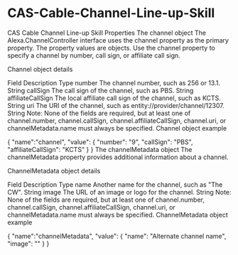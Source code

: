 # CAS-Cable-Channel-Line-up-Skill
CAS Cable Channel Line-up Skill
Properties
The channel object
The Alexa.ChannelController interface uses the channel property as the primary property. The property values are objects. Use the channel property to specify a channel by number, call sign, or affiliate call sign.

Channel object details

Field	Description	Type
number	The channel number, such as 256 or 13.1.	String
callSign	The call sign of the channel, such as PBS.	String
affiliateCallSign	The local affiliate call sign of the channel, such as KCTS.	String
uri	The URI of the channel, such as entity://provider/channel/12307.	String
 Note: None of the fields are required, but at least one of channel.number, channel.callSign, channel.affiliateCallSign, channel.uri, or channelMetadata.name must always be specified.
Channel object example

{
   "name":"channel",
   "value": {
     "number": "9",
     "callSign": "PBS",
     "affiliateCallSign": "KCTS"
  }
}
The channelMetadata object
The channelMetadata property provides additional information about a channel.

ChannelMetadata object details

Field	Description	Type
name	Another name for the channel, such as "The CW".	String
image	The URL of an image or logo for the channel.	String
 Note: None of the fields are required, but at least one of channel.number, channel.callSign, channel.affiliateCallSign, channel.uri, or channelMetadata.name must always be specified.
ChannelMetadata object example

{
   "name":"channelMetadata",
   "value": {
     "name": "Alternate channel name",
     "image": "<url for image>"
  }
}
